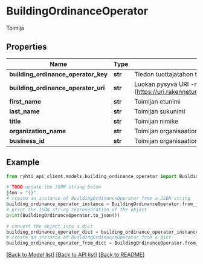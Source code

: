 # BuildingOrdinanceOperator

Toimija

## Properties

Name | Type | Description | Notes
------------ | ------------- | ------------- | -------------
**building_ordinance_operator_key** | **str** | Tiedon tuottajatahon tietojärjestelmän generoima kohteen versioriippumaton tunnus | 
**building_ordinance_operator_uri** | **str** | Luokan pysyvä URI -muotoinen viittaustunniste (https://uri.rakennetunymparistontietojarjestelma.fi/buildingordinanceoperator/{guid}) | [optional] [readonly] 
**first_name** | **str** | Toimijan etunimi | [optional] 
**last_name** | **str** | Toimijan sukunimi | [optional] 
**title** | **str** | Toimijan nimike | [optional] 
**organization_name** | **str** | Toimijan organisaation nimi | [optional] 
**business_id** | **str** | Toimijan organisaation y-tunnus | [optional] 

## Example

```python
from ryhti_api_client.models.building_ordinance_operator import BuildingOrdinanceOperator

# TODO update the JSON string below
json = "{}"
# create an instance of BuildingOrdinanceOperator from a JSON string
building_ordinance_operator_instance = BuildingOrdinanceOperator.from_json(json)
# print the JSON string representation of the object
print(BuildingOrdinanceOperator.to_json())

# convert the object into a dict
building_ordinance_operator_dict = building_ordinance_operator_instance.to_dict()
# create an instance of BuildingOrdinanceOperator from a dict
building_ordinance_operator_from_dict = BuildingOrdinanceOperator.from_dict(building_ordinance_operator_dict)
```
[[Back to Model list]](../README.md#documentation-for-models) [[Back to API list]](../README.md#documentation-for-api-endpoints) [[Back to README]](../README.md)


